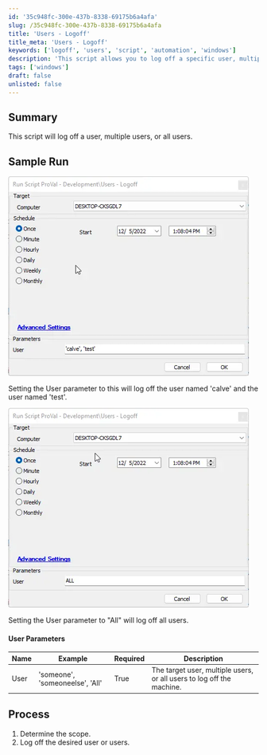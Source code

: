 ```yaml
---
id: '35c948fc-300e-437b-8338-69175b6a4afa'
slug: /35c948fc-300e-437b-8338-69175b6a4afa
title: 'Users - Logoff'
title_meta: 'Users - Logoff'
keywords: ['logoff', 'users', 'script', 'automation', 'windows']
description: 'This script allows you to log off a specific user, multiple users, or all users from a Windows machine. It provides flexibility in managing user sessions and can be executed with different parameters to target individual users or the entire user base.'
tags: ['windows']
draft: false
unlisted: false
---
```


## Summary

This script will log off a user, multiple users, or all users.

## Sample Run

![Sample Run 1](../../../static/img/docs/35c948fc-300e-437b-8338-69175b6a4afa/image_1.webp)

Setting the User parameter to this will log off the user named 'calve' and the user named 'test'.

![Sample Run 2](../../../static/img/docs/35c948fc-300e-437b-8338-69175b6a4afa/image_2.webp)

Setting the User parameter to "All" will log off all users.

#### User Parameters

| Name   | Example                       | Required | Description                                          |
|--------|-------------------------------|----------|------------------------------------------------------|
| User   | 'someone', 'someoneelse', 'All' | True     | The target user, multiple users, or all users to log off the machine. |

## Process

1. Determine the scope.
2. Log off the desired user or users.
